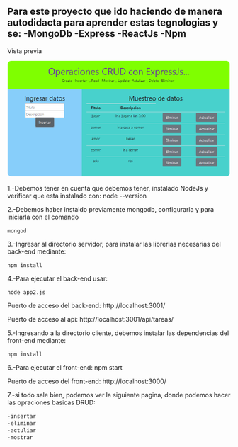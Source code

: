 ## Para este proyecto que ido haciendo de manera autodidacta para aprender estas tegnologias y se:  -MongoDb -Express -ReactJs -Npm

Vista previa

![alt text](https://github.com/Eduardishion/todoAppEnExpressReactJsMongoDbNpm/blob/master/preview.png)

1.-Debemos tener en cuenta que debemos tener,
instalado NodeJs y verificar que esta instalado con:
	node --version

2.-Debemos haber instaldo previamente mongodb, configurarla y para iniciarla con el comando 
	
	mongod

3.-Ingresar al directorio servidor, para instalar las librerias necesarias 
del back-end mediante:

	npm install

4.-Para ejecutar el back-end usar:

	node app2.js

Puerto de acceso del back-end: http://localhost:3001/

Puerto de acceso al api: http://localhost:3001/api/tareas/

5.-Ingresando a la directorio cliente, debemos instalar las dependencias del front-end mediante:
 
	npm install

6.-Para ejecutar el front-end:
	npm start

Puerto de acceso del front-end: http://localhost:3000/

7.-si todo sale bien, podemos ver la 
siguiente pagina, donde podemos hacer las opraciones basicas DRUD:
	
	-insertar
	-eliminar
	-actuliar 
	-mostrar





	


